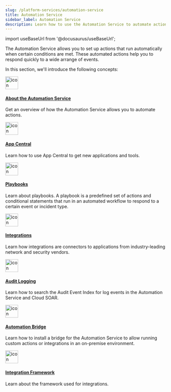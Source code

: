 ```yaml
---
slug: /platform-services/automation-service
title: Automation Service
sidebar_label: Automation Service 
description: Learn how to use the Automation Service to automate actions. 
---
```


import useBaseUrl from '@docusaurus/useBaseUrl';

The Automation Service allows you to set up actions that run automatically when certain conditions are met. These automated actions help you to respond quickly to a wide arrange of events. 

In this section, we'll introduce the following concepts:

<div className="box-wrapper" >
<div className="box smallbox card">
  <div className="container">
  <a href={useBaseUrl('docs/platform-services/automation-service/about-automation-service/')}><img src={useBaseUrl('img/icons/security/siem-challenges.png')} alt="icon" width="40"/><h4>About the Automation Service</h4></a>
  <p>Get an overview of how the Automation Service allows you to automate actions.</p>
  </div>
</div>
<div className="box smallbox card">
  <div className="container">
  <a href={useBaseUrl('docs/platform-services/automation-service/app-central/')}><img src={useBaseUrl('img/icons/security/siem-challenges.png')} alt="icon" width="40"/><h4>App Central</h4></a>
  <p>Learn how to use App Central to get new applications and tools.</p>
  </div>
</div>
<div className="box smallbox card">
  <div className="container">
  <a href={useBaseUrl('docs/platform-services/automation-service/automation-service-playbooks/')}><img src={useBaseUrl('img/icons/security/siem-challenges.png')} alt="icon" width="40"/><h4>Playbooks</h4></a>
  <p>Learn about playbooks. A playbook is a predefined set of actions and conditional statements that run in an automated workflow to respond to a certain event or incident type.</p>
  </div>
</div>
<div className="box smallbox card">
  <div className="container">
  <a href={useBaseUrl('docs/platform-services/automation-service/automation-service-integrations/')}><img src={useBaseUrl('img/icons/security/siem-challenges.png')} alt="icon" width="40"/><h4>Integrations</h4></a>
  <p>Learn how integrations are connectors to applications from industry-leading network and security vendors. </p>
  </div>
</div>
<div className="box smallbox card">
  <div className="container">
  <a href={useBaseUrl('docs/platform-services/automation-service/automation-service-audit-logging/')}><img src={useBaseUrl('img/icons/security/siem-challenges.png')} alt="icon" width="40"/><h4>Audit Logging</h4></a>
  <p>Learn how to search the Audit Event Index for log events in the Automation Service and Cloud SOAR. </p>
  </div>
</div>  
<div className="box smallbox card">
  <div className="container">
  <a href={useBaseUrl('docs/platform-services/automation-service/automation-service-bridge/')}><img src={useBaseUrl('img/icons/security/siem-challenges.png')} alt="icon" width="40"/><h4>Automation Bridge</h4></a>
  <p>Learn how to install a bridge for the Automation Service to allow running custom actions or integrations in an on-premise environment. </p>
  </div>
</div>
<div className="box smallbox card">
  <div className="container">
  <a href={useBaseUrl('docs/platform-services/automation-service/automation-service-integration-framework/')}><img src={useBaseUrl('img/icons/security/siem-challenges.png')} alt="icon" width="40"/><h4>Integration Framework</h4></a>
  <p>Learn about the framework used for integrations. </p>
  </div>
</div>
</div>